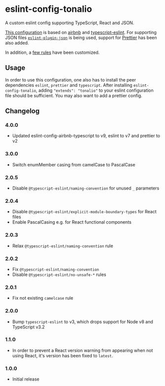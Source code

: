 # eslint-config-tonalio

A custom eslint config supporting TypeScript, React and JSON.

[This configuration](./index.js) is based on [airbnb](https://github.com/airbnb/javascript/tree/master/packages/eslint-config-airbnb) and [typescript-eslint](https://github.com/typescript-eslint/typescript-eslint). For supporting JSON files [`eslint-plugin-json`](https://github.com/azeemba/eslint-plugin-json) is being used, support for [Prettier](https://github.com/prettier) has been also added.

In addition, a [few rules](./rules.js) have been customized.

## Usage

In order to use this configuration, one also has to install the peer dependencies `eslint`, `prettier` and `typescript`. After installing `eslint-config-tonalio`, adding `"extends": "tonalio"` to your eslint configuration file should be sufficient. You may also want to add a prettier config.

## Changelog

### 4.0.0

-   Updated eslint-config-airbnb-typescript to v9, eslint to v7 and prettier to v2

### 3.0.0

-   Switch enumMember casing from camelCase to PascalCase

### 2.0.5

-   Disable `@typescript-eslint/naming-convention` for unused `_` parameters

### 2.0.4

-   Disable `@typescript-eslint/explicit-module-boundary-types` for React files
-   Enable PascalCasing e.g. for React functional components

### 2.0.3

-   Relax `@typescript-eslint/naming-convention` rule

### 2.0.2

-   Fix `@typescript-eslint/naming-convention`
-   Disable `@typescript-eslint/no-unsafe-*` rules

### 2.0.1

-   Fix not existing `camelcase` rule

### 2.0.0

-   Bump `typescript-eslint` to v3, which drops support for Node v8 and TypeScript v3.2

### 1.1.0

-   In order to prevent a React version warning from appearing when not using React, it's version has been fixed to `latest`.

### 1.0.0

-   Initial release
